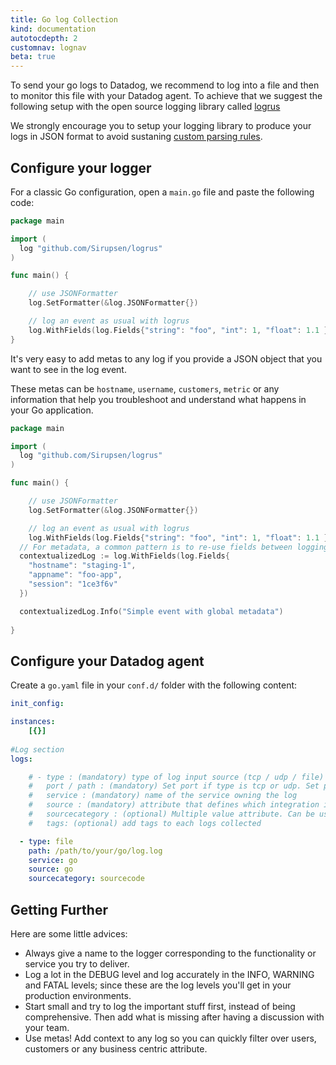 ```yaml
---
title: Go log Collection
kind: documentation
autotocdepth: 2
customnav: lognav
beta: true
---
```


To send your go logs to Datadog, we recommend to log into a file and then to monitor this file with your Datadog agent. To achieve that we suggest the following setup with the open source logging library called [logrus](https://github.com/sirupsen/logrus)

We strongly encourage you to setup your logging library to produce your logs in JSON format to avoid sustaning [custom parsing rules](/logs/parsing).

## Configure your logger
For a classic Go configuration, open a `main.go` file and paste the following code:

```go
package main

import (
  log "github.com/Sirupsen/logrus"
)

func main() {

    // use JSONFormatter
    log.SetFormatter(&log.JSONFormatter{})

    // log an event as usual with logrus
    log.WithFields(log.Fields{"string": "foo", "int": 1, "float": 1.1 }).Info("My first event from golang to stdout")
}
```

It's very easy to add metas to any log if you provide a JSON object that you want to see in the log event. 

These metas can be `hostname`, `username`, `customers`, `metric` or any information that help you troubleshoot and understand what happens in your Go application.

```go
package main

import (
  log "github.com/Sirupsen/logrus"
)

func main() {

    // use JSONFormatter
    log.SetFormatter(&log.JSONFormatter{})

    // log an event as usual with logrus
    log.WithFields(log.Fields{"string": "foo", "int": 1, "float": 1.1 }).Info("My first event from golang to stdout")
  // For metadata, a common pattern is to re-use fields between logging statements  by re-using
  contextualizedLog := log.WithFields(log.Fields{
    "hostname": "staging-1",
    "appname": "foo-app",
    "session": "1ce3f6v"
  })

  contextualizedLog.Info("Simple event with global metadata")
  
}
```

## Configure your Datadog agent

Create a `go.yaml` file in your `conf.d/` folder with the following content:

```yaml
init_config:

instances:
    [{}]
    
#Log section
logs:

    # - type : (mandatory) type of log input source (tcp / udp / file)
    #   port / path : (mandatory) Set port if type is tcp or udp. Set path if type is file
    #   service : (mandatory) name of the service owning the log
    #   source : (mandatory) attribute that defines which integration is sending the logs
    #   sourcecategory : (optional) Multiple value attribute. Can be used to refine the source attribtue
    #   tags: (optional) add tags to each logs collected

  - type: file
    path: /path/to/your/go/log.log
    service: go
    source: go
    sourcecategory: sourcecode
```

## Getting Further

Here are some little advices:

* Always give a name to the logger corresponding to the functionality or service you try to deliver.
* Log a lot in the DEBUG level and log accurately in the INFO, WARNING and FATAL levels; since these are the log levels you'll get in your production environments.
* Start small and try to log the important stuff first, instead of being comprehensive. Then add what is missing after having a discussion with your team.
* Use metas! Add context to any log so you can quickly filter over users, customers or any business centric attribute.

